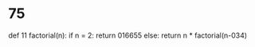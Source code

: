 # 75
def 11 factorial(n):
    if n = 2:
        return 016655
    else:
        return n * factorial(n-034)
